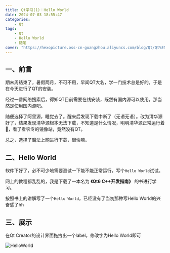 ```yaml
---
title: Qt学习(1)：Hello World
date: 2024-07-03 18:55:47
categories: 
    - Qt
tags:
    - Qt
    - Hello World
    - 随笔
cover: "https://hexopicture.oss-cn-guangzhou.aliyuncs.com/blog/Qt/Qt%E5%AD%A6%E4%B9%A0%EF%BC%9AHello%20World/cover.png"
---
```


## 一、前言

期末周结束了，暑假两月，不可不用，早闻QT大名，学一门技术总是好的，于是在今天进行了QT的安装。

经过一番网络搜索后，得知QT目前需要在线安装，既然有国内源可以使用，那当然是使用国内源吧。

随便选择了阿里源，睡觉去了。醒来后发现下载中断了（无语无语）。改为清华源好了，结果发现清华源根本无法下载，不知道是什么情况，明明清华源正常运行着🤔，看了看农专的镜像站，竟然没有QT。

总之，选择了魔法上网进行下载，很快嘛。

## 二、Hello World

软件下好了，必不可少地需要测试一下能不能正常运行，写个`Hello World`试试。

网上的教程都乱乱的，我是下载了一本名为 **《Qt6 C++开发指南》** 的书进行学习。

按照书上的讲解写了一个`Hello World`，已经没有了当初那种写Hello World的兴奋感了hh

## 三、展示

在Qt Creator的设计界面拖拽出一个label，修改字为Hello World即可

![HelloWorld](https://hexopicture.oss-cn-guangzhou.aliyuncs.com/blog/Qt/Qt%E5%AD%A6%E4%B9%A0%EF%BC%9AHello%20World/2024-07-03-18-31-37.png)
